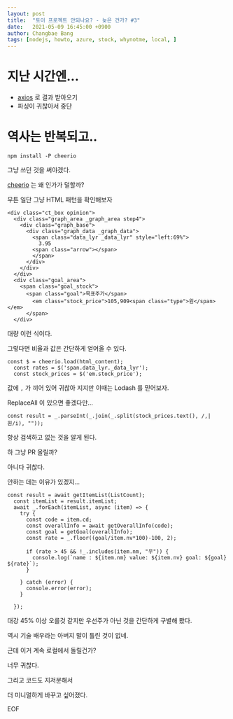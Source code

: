 ```yaml
---
layout: post
title:  "토이 프로젝트 안되나요? - 늦은 건가? #3"
date:   2021-05-09 16:45:00 +0900
author: Changbae Bang
tags: [nodejs, howto, azure, stock, whynotme, local, ]
---
```


# 지난 시간엔...

* [axios](https://github.com/axios/axios) 로 결과 받아오기
* 파싱이 귀찮아서 중단


# 역사는 반복되고..

```
npm install -P cheerio
```

그냥 쓰던 것을 써야겠다.

[cheerio](https://cheerio.js.org/) 는 왜 인가가 덜할까?

무튼 일단 그냥 HTML 패턴을 확인해보자

```
<div class="ct_box opinion">
  <div class="graph_area _graph_area step4">
    <div class="graph_base">
      <div class="graph_data _graph_data">
        <span class="data_lyr _data_lyr" style="left:69%">
          3.95
        <span class="arrow"></span>
        </span>
      </div>
    </div>
  </div>
  <div class="goal_area">
    <span class="goal_stock">
      <span class="goal">목표주가</span>
        <em class="stock_price">105,909<span class="type">원</span></em>
      </span>
  </div>
```

대량 이런 식이다.

그렇다면 비율과 값은 간단하게 얻어올 수 있다.

```
const $ = cheerio.load(html_content);
  const rates = $('span.data_lyr._data_lyr');
  const stock_prices = $('em.stock_price');
```

값에 `,` 가 끼어 있어 귀찮아 지지만 이때는 Lodash 를 믿어보자.

ReplaceAll 이 있으면 좋겠다만...

```
const result = _.parseInt(_.join(_.split(stock_prices.text(), /,|원/i), ""));
```

항상 검색하고 없는 것을 알게 된다.

하 그냥 PR 올릴까?

아니다 귀찮다.

안하는 데는 이유가 있겠지...

```
const result = await getItemList(ListCount);
  const itemList = result.itemList;
  await _.forEach(itemList, async (item) => {
    try {
      const code = item.cd;
      const overallInfo = await getOverallInfo(code);
      const goal = getGoal(overallInfo);
      const rate = _.floor((goal/item.nv*100)-100, 2);

      if (rate > 45 && !_.includes(item.nm, "우")) {
        console.log(`name : ${item.nm} value: ${item.nv} goal: ${goal} ${rate}`);
      }

    } catch (error) {
      console.error(error);
    }

  });
```

대강 45% 이상 오를것 같지만 우선주가 아닌 것을 간단하게 구별해 봤다.

역시 기술 배우라는 아버지 말이 틀린 것이 없네.

근데 이거 계속 로컬에서 돌릴건가?

너무 귀찮다.

그리고 코드도 지저분해서

더 미니멀하게 바꾸고 싶어졌다.

EOF